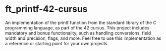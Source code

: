 # ft_printf-42-cursus
An implementation of the printf function from the standard library of the C programming language, as part of the 42 cursus. This project includes mandatory and bonus functionality, such as handling conversions, field width and precision, flags, and more. Feel free to use this implementation as a reference or starting point for your own projects.
